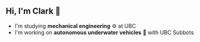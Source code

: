 ## Hi, I'm Clark 👋

- I'm studying **mechanical engineering** ⚙️ at UBC
- I'm working on **autonomous underwater vehicles** 🤿 with UBC Subbots

<!--
**cjeffreybda/cjeffreybda** is a ✨ _special_ ✨ repository because its `README.md` (this file) appears on your GitHub profile.

Here are some ideas to get you started:

- 🔭 I’m currently working on ...
- 🌱 I’m currently learning ...
- 👯 I’m looking to collaborate on ...
- 🤔 I’m looking for help with ...
- 💬 Ask me about ...
- 📫 How to reach me: ...
- 😄 Pronouns: ...
- ⚡ Fun fact: ...
-->
